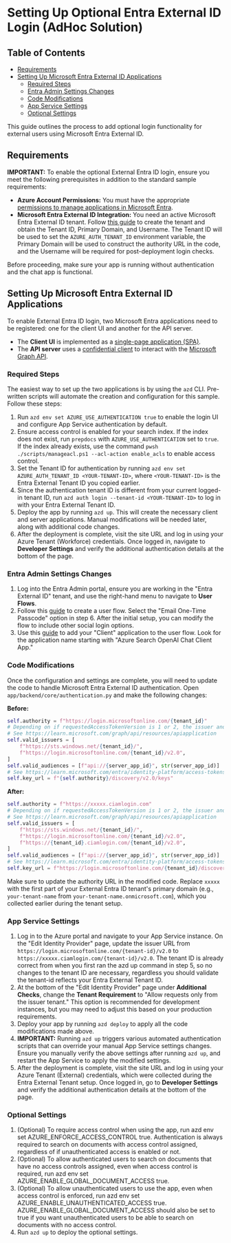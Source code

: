 # Setting Up Optional Entra External ID Login (AdHoc Solution)

## Table of Contents

- [Requirements](#requirements)
- [Setting Up Microsoft Entra External ID Applications](#setting-up-microsoft-entra-external-id-applications)
  - [Required Steps](#required-steps)
  - [Entra Admin Settings Changes](#entra-admin-settings-changes)
  - [Code Modifications](#code-modifications)
  - [App Service Settings](#app-service-settings)
  - [Optional Settings](#optional-settings)

This guide outlines the process to add optional login functionality for external users using Microsoft Entra External ID.

## Requirements

**IMPORTANT:** To enable the optional External Entra ID login, ensure you meet the following prerequisites in addition to the standard sample requirements:

- **Azure Account Permissions:** You must have the appropriate [permissions to manage applications in Microsoft Entra](https://learn.microsoft.com/entra/identity/role-based-access-control/permissions-reference#cloud-application-administrator).
- **Microsoft Entra External ID Integration:** You need an active Microsoft Entra External ID tenant. Follow [this guide](https://learn.microsoft.com/en-us/entra/external-id/customers/how-to-create-external-tenant-portal) to create the tenant and obtain the Tenant ID, Primary Domain, and Username. The Tenant ID will be used to set the `AZURE_AUTH_TENANT_ID` environment variable, the Primary Domain will be used to construct the authority URL in the code, and the Username will be required for post-deployment login checks.

Before proceeding, make sure your app is running without authentication and the chat app is functional.

## Setting Up Microsoft Entra External ID Applications

To enable External Entra ID login, two Microsoft Entra applications need to be registered: one for the client UI and another for the API server.

- The **Client UI** is implemented as a [single-page application (SPA)](https://learn.microsoft.com/entra/identity-platform/scenario-spa-app-registration).
- The **API server** uses a [confidential client](https://learn.microsoft.com/entra/identity-platform/msal-client-applications) to interact with the [Microsoft Graph API](https://learn.microsoft.com/graph/use-the-api).

### Required Steps

The easiest way to set up the two applications is by using the `azd` CLI. Pre-written scripts will automate the creation and configuration for this sample. Follow these steps:

1. Run `azd env set AZURE_USE_AUTHENTICATION true` to enable the login UI and configure App Service authentication by default.
2. Ensure access control is enabled for your search index. If the index does not exist, run `prepdocs` with `AZURE_USE_AUTHENTICATION` set to `true`. If the index already exists, use the command `pwsh ./scripts/manageacl.ps1 --acl-action enable_acls` to enable access control.
3. Set the Tenant ID for authentication by running `azd env set AZURE_AUTH_TENANT_ID <YOUR-TENANT-ID>`, where `<YOUR-TENANT-ID>` is the Entra External Tenant ID you copied earlier.
4. Since the authentication tenant ID is different from your current logged-in tenant ID, run `azd auth login --tenant-id <YOUR-TENANT-ID>` to log in with your Entra External Tenant ID.
5. Deploy the app by running `azd up`. This will create the necessary client and server applications. Manual modifications will be needed later, along with additional code changes.
6. After the deployment is complete, visit the site URL and log in using your Azure Tenant (Workforce) credentials. Once logged in, navigate to **Developer Settings** and verify the additional authentication details at the bottom of the page.

### Entra Admin Settings Changes

1. Log into the Entra Admin portal, ensure you are working in the "Entra External ID" tenant, and use the right-hand menu to navigate to **User Flows**.
2. Follow this [guide](https://learn.microsoft.com/en-us/entra/external-id/customers/how-to-user-flow-sign-up-sign-in-customers) to create a user flow. Select the "Email One-Time Passcode" option in step 6. After the initial setup, you can modify the flow to include other social login options.
3. Use this [guide](https://learn.microsoft.com/en-us/entra/external-id/customers/how-to-user-flow-add-application) to add your "Client" application to the user flow. Look for the application name starting with "Azure Search OpenAI Chat Client App."

### Code Modifications

Once the configuration and settings are complete, you will need to update the code to handle Microsoft Entra External ID authentication. Open `app/backend/core/authentication.py` and make the following changes:

**Before:**
```python
self.authority = f"https://login.microsoftonline.com/{tenant_id}"
# Depending on if requestedAccessTokenVersion is 1 or 2, the issuer and audience of the token may be different
# See https://learn.microsoft.com/graph/api/resources/apiapplication
self.valid_issuers = [
    f"https://sts.windows.net/{tenant_id}/",
    f"https://login.microsoftonline.com/{tenant_id}/v2.0",
]
self.valid_audiences = [f"api://{server_app_id}", str(server_app_id)]
# See https://learn.microsoft.com/entra/identity-platform/access-tokens#validate-the-issuer for more information on token validation
self.key_url = f"{self.authority}/discovery/v2.0/keys"
```
**After:**
```python
self.authority = f"https://xxxxx.ciamlogin.com"
# Depending on if requestedAccessTokenVersion is 1 or 2, the issuer and audience of the token may be different
# See https://learn.microsoft.com/graph/api/resources/apiapplication
self.valid_issuers = [
    f"https://sts.windows.net/{tenant_id}/",
    f"https://login.microsoftonline.com/{tenant_id}/v2.0",
    f"https://{tenant_id}.ciamlogin.com/{tenant_id}/v2.0",
]
self.valid_audiences = [f"api://{server_app_id}", str(server_app_id)]
# See https://learn.microsoft.com/entra/identity-platform/access-tokens#validate-the-issuer for more information on token validation
self.key_url = f"https://login.microsoftonline.com/{tenant_id}/discovery/v2.0/keys"
```
Make sure to update the authority URL in the modified code. Replace `xxxxx` with the first part of your External Entra ID tenant's primary domain (e.g., `your-tenant-name` from `your-tenant-name.onmicrosoft.com`), which you collected earlier during the tenant setup. 

### App Service Settings
1. Log in to the Azure portal and navigate to your App Service instance. On the "Edit Identity Provider" page, update the issuer URL from `https://login.microsoftonline.com/{tenant-id}/v2.0` to `https://xxxxx.ciamlogin.com/{tenant-id}/v2.0`. The tenant ID is already correct from when you first ran the azd up command in step 5, so no changes to the tenant ID are necessary, regardless you should validate the tenant-id reflects your Entra External Tenant ID.
2. At the bottom of the "Edit Identity Provider" page under **Additional Checks**, change the **Tenant Requirement** to "Allow requests only from the issuer tenant." This option is recommended for development instances, but you may need to adjust this based on your production requirements.
3. Deploy your app by running `azd deploy` to apply all the code modifications made above.
4. **IMPORTANT:** Running `azd up` triggers various automated authentication scripts that can override your manual App Service settings changes. Ensure you manually verify the above settings after running `azd up`, and restart the App Service to apply the modified settings.
5. After the deployment is complete, visit the site URL and log in using your Azure Tenant (External) credentials, which were collected during the Entra External Tenant setup. Once logged in, go to **Developer Settings** and verify the additional authentication details at the bottom of the page.

### Optional Settings
1. (Optional) To require access control when using the app, run azd env set AZURE_ENFORCE_ACCESS_CONTROL true. Authentication is always required to search on documents with access control assigned, regardless of if unauthenticated access is enabled or not.
2. (Optional) To allow authenticated users to search on documents that have no access controls assigned, even when access control is required, run azd env set AZURE_ENABLE_GLOBAL_DOCUMENT_ACCESS true.
3. (Optional) To allow unauthenticated users to use the app, even when access control is enforced, run azd env set AZURE_ENABLE_UNAUTHENTICATED_ACCESS true. AZURE_ENABLE_GLOBAL_DOCUMENT_ACCESS should also be set to true if you want unauthenticated users to be able to search on documents with no access control.
4. Run `azd up` to deploy the optional settings.

